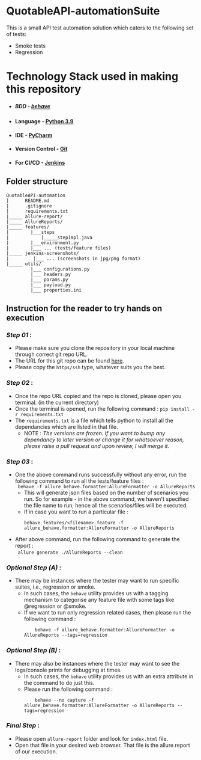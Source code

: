 # QuotableAPI-automationSuite

This is a small API test automation solution which caters to the following set of tests: 

* Smoke tests
* Regression

# Technology Stack used in making this repository 
 - ##### BDD - <u>behave</u>
 - #### Language - <u>Python 3.9 </u>
 - #### IDE - <u>PyCharm</u>
 - #### Version Control - <u>Git</u>
 - #### For CI/CD - <u>Jenkins</u>


## Folder structure
```
QuotableAPI-automation
|      README.md
|      .gitignore 
|      requirements.txt
|_____ allure-report/
|_____ AllureReports/
|_____ features/
|        |___steps
|            |_____stepImpl.java
|        |___environment.py
|        |___ ... (tests/feature files)
|_____ jenkins-screenshots/
|         |___ ... (screenshots in jpg/png format)
|_____ utils/
         |___ configurations.py
         |___ headers.py
         |___ params.py
         |___ payload.py
         |___ properties.ini
```



## Instruction for the reader to try hands on execution

### <i>Step 01</i> : 
 - Please make sure you clone the repository in your local machine through correct git repo URL.
 - The URL for this git repo can be found [here](https://github.com/mr-possible/QuotableAPI-automationSuite).
 - Please copy the ``https/ssh`` type, whatever suits you the best.

### <i>Step 02</i> :
 - Once the repo URL copied and the repo is cloned, please open you terminal. (in the current directory)
 - Once the terminal is opened, run the following command : 
        ``` pip install -r requirements.txt ```
 - The ``requirements.txt`` is a file which tells python to install all the dependancies which are listed in that file.
    - NOTE : <i>The versions are frozen. If you want to bump any dependancy to later version or change it for whatsoever reason, please raise a pull request and upon review, I will merge it.</i>

### <i>Step 03</i> :
 - One the above command runs successfully without any error, run the following command to run all the tests/feature files :     
        ``` 
        behave -f allure_behave.formatter:AllureFormatter -o AllureReports  
        ```
   - This will generate json files based on the number of scenarios you run. So for example - in the above command, we haven't specified the file name to run, hence all the scenarios/files will be executed.
   - If in case you want to run a particular file :  
     ```
     behave features/<filename>.feature -f allure_behave.formatter:AllureFormatter -o AllureReports  
     ```
 - After above command, run the following command to generate the report :      
        ``` 
        allure generate ./AllureReports --clean 
        ```

### <i>Optional Step (A)</i> :
 - There may be instances where the tester may want to run specific suites, i.e., regression or smoke.
    - In such cases, the ``behave`` utility provides us with a tagging mechanism to categorise any feature file with some tags like @regression or @smoke.
    - If we want to run only regression related cases, then please run the following command : 
        ```
            behave -f allure_behave.formatter:AllureFormatter -o AllureReports --tags=regression
        ```
### <i>Optional Step (B)</i> :
 - There may also be instances where the tester may want to see the logs/console prints for debugging at times.
    - In such cases, the ``behave`` utility provides us with an extra attribute in the command to do just this.
    - Please run the following command : 
        ```
            behave --no capture -f allure_behave.formatter:AllureFormatter -o AllureReports --tags=regression
        ```

### <i>Final Step</i> :
 - Please open ``allure-report`` folder and look for ``index.html`` file.
 - Open that file in your desired web browser. That file is the allure report of our execution.


